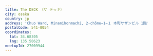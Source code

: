 ```yaml
---
title: The DECK （ザ デッキ）
city: osaka
country: jp
address: 'Chuo Ward, Minamihonmachi, 2-chōme−1−１ 本町サザンビル 1階'
postalCode: 541-0054
coordinates:
  lat: 34.68305
  lng: 135.50623
meetupId: 27009944
---
```



